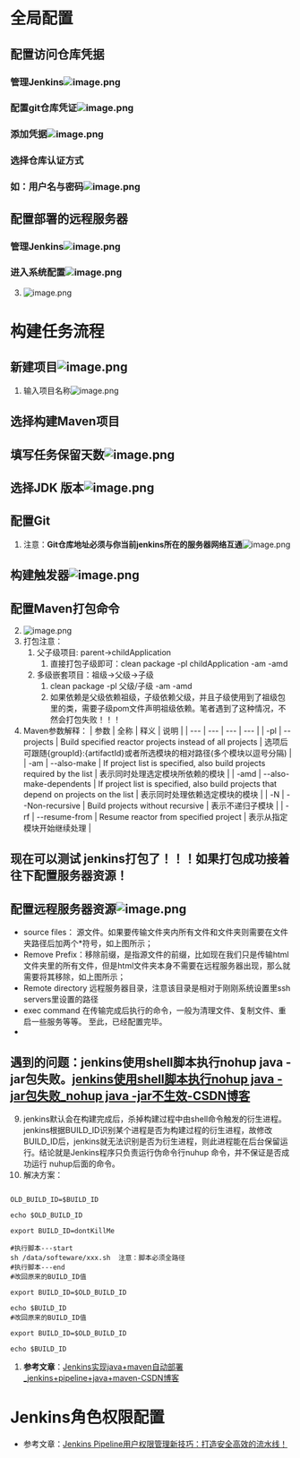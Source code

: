 # 全局配置
## 配置访问仓库凭据
### 管理Jenkins![image.png](https://cdn.nlark.com/yuque/0/2024/png/29559801/1723011918864-4670b793-9ebd-488d-a407-98dc9651f28a.png#averageHue=%23f5f2f1&clientId=u9bb056de-ec78-4&from=paste&height=712&id=u2bd4d32b&originHeight=1423&originWidth=681&originalType=binary&ratio=3.5&rotation=0&showTitle=false&size=95946&status=done&style=none&taskId=u4916b08b-c205-40cc-a2b2-df02045451f&title=&width=340.5)
### 配置git仓库凭证![image.png](https://cdn.nlark.com/yuque/0/2024/png/29559801/1723011937874-96de3b46-5613-4e89-bc82-094ca58006af.png#averageHue=%23faf9f9&clientId=u9bb056de-ec78-4&from=paste&height=831&id=u81ffa345&originHeight=1661&originWidth=3199&originalType=binary&ratio=3.5&rotation=0&showTitle=false&size=451904&status=done&style=none&taskId=u88bb5a37-2b72-4ec6-881e-a001e421edd&title=&width=1599.5)
### 添加凭据![image.png](https://cdn.nlark.com/yuque/0/2024/png/29559801/1723011984226-283927ed-6c64-4052-bd24-93061586f1e7.png#averageHue=%23dfdfde&clientId=u9bb056de-ec78-4&from=paste&height=544&id=u9b6b02ea&originHeight=1087&originWidth=1629&originalType=binary&ratio=3.5&rotation=0&showTitle=false&size=190407&status=done&style=none&taskId=ud122d5e7-7b98-47eb-b901-f2054d0ebcb&title=&width=814.5)
### 选择仓库认证方式
### 如：用户名与密码![image.png](https://cdn.nlark.com/yuque/0/2024/png/29559801/1723012311947-f6436790-510e-4dcd-9fb0-11c3450d3843.png#averageHue=%23ebebeb&clientId=u9bb056de-ec78-4&from=paste&height=605&id=ue068d72e&originHeight=1209&originWidth=2787&originalType=binary&ratio=3.5&rotation=0&showTitle=false&size=133500&status=done&style=none&taskId=u04130998-7415-4dc8-8330-f2f4aaef64f&title=&width=1393.5)
## 配置部署的远程服务器
### 管理Jenkins![image.png](https://cdn.nlark.com/yuque/0/2024/png/29559801/1723011918864-4670b793-9ebd-488d-a407-98dc9651f28a.png#averageHue=%23f5f2f1&clientId=u9bb056de-ec78-4&from=paste&height=712&id=usCKi&originHeight=1423&originWidth=681&originalType=binary&ratio=3.5&rotation=0&showTitle=false&size=95946&status=done&style=none&taskId=u4916b08b-c205-40cc-a2b2-df02045451f&title=&width=340.5)
### 进入系统配置![image.png](https://cdn.nlark.com/yuque/0/2024/png/29559801/1723012555253-57c74a81-1e61-42e6-a146-518a9b4382b8.png#averageHue=%23faf9f8&clientId=u9bb056de-ec78-4&from=paste&height=722&id=u8506ceb1&originHeight=1443&originWidth=3055&originalType=binary&ratio=3.5&rotation=0&showTitle=false&size=454201&status=done&style=none&taskId=ua8722447-2780-4ae5-a3e0-08c0e9722ab&title=&width=1527.5)

3. ![image.png](https://cdn.nlark.com/yuque/0/2024/png/29559801/1723012739071-0311be34-a3dc-44ba-982e-ec9045dc3d23.png#averageHue=%23fdfcfc&clientId=u9bb056de-ec78-4&from=paste&height=831&id=ud3072f0b&originHeight=1661&originWidth=3199&originalType=binary&ratio=3.5&rotation=0&showTitle=false&size=194602&status=done&style=none&taskId=uf452422c-96d2-4d52-8223-2802eb47262&title=&width=1599.5)
# 构建任务流程
## 新建项目![image.png](https://cdn.nlark.com/yuque/0/2024/png/29559801/1723011610280-1c0ef25a-fc1b-409c-967d-9b68d781ec57.png#averageHue=%23e8e5e5&clientId=u9bb056de-ec78-4&from=paste&height=739&id=u0cc9d520&originHeight=1477&originWidth=681&originalType=binary&ratio=3.5&rotation=0&showTitle=false&size=107279&status=done&style=none&taskId=u774d62ac-f0a6-4a01-bd7c-ad0decdb451&title=&width=340.5)

1. 输入项目名称![image.png](https://cdn.nlark.com/yuque/0/2024/png/29559801/1723011674855-baa389e0-5fa4-43a1-ba0b-8c7ab143ff35.png#averageHue=%23e8e8e7&clientId=u9bb056de-ec78-4&from=paste&height=835&id=u3eaa3068&originHeight=1669&originWidth=2761&originalType=binary&ratio=3.5&rotation=0&showTitle=false&size=354252&status=done&style=none&taskId=uceef0a3b-3940-4fc3-8645-dfb5e1e8342&title=&width=1380.5)
## 选择构建Maven项目
## 填写任务保留天数![image.png](https://cdn.nlark.com/yuque/0/2024/png/29559801/1723011759529-1cb96457-bfcd-46c4-8756-b20016768bc8.png#averageHue=%23f6f5f5&clientId=u9bb056de-ec78-4&from=paste&height=574&id=u01224862&originHeight=1147&originWidth=2039&originalType=binary&ratio=3.5&rotation=0&showTitle=false&size=110170&status=done&style=none&taskId=uf3fb575d-5f58-471c-9b2c-be70b18f70d&title=&width=1019.5)
## 选择JDK 版本![image.png](https://cdn.nlark.com/yuque/0/2024/png/29559801/1723012810378-20ec26d3-fa9e-4586-8981-5168d5959c18.png#averageHue=%23f8f8f8&clientId=u9bb056de-ec78-4&from=paste&height=158&id=u63cb25e5&originHeight=315&originWidth=1931&originalType=binary&ratio=3.5&rotation=0&showTitle=false&size=25252&status=done&style=none&taskId=ufecd6d29-02b1-4f41-beed-c593ff34a0b&title=&width=965.5)
## 配置Git

   1. 注意：**Git仓库地址必须与你当前jenkins所在的服务器网络互通**![image.png](https://cdn.nlark.com/yuque/0/2024/png/29559801/1723012941536-bfa0bbd5-2b34-4115-96a6-6d60b14228f3.png#averageHue=%23f2f1f0&clientId=u9bb056de-ec78-4&from=paste&height=627&id=u19bb8031&originHeight=1253&originWidth=1957&originalType=binary&ratio=3.5&rotation=0&showTitle=false&size=132933&status=done&style=none&taskId=ueafbbfd9-7d03-42c4-bfff-cc8d8fe653b&title=&width=978.5)
## 构建触发器![image.png](https://cdn.nlark.com/yuque/0/2024/png/29559801/1723013023408-701eb40d-ddf1-44c2-a573-fce5d60fad2a.png#averageHue=%23f5f5f5&clientId=u9bb056de-ec78-4&from=paste&height=794&id=u06ffe179&originHeight=1587&originWidth=1931&originalType=binary&ratio=3.5&rotation=0&showTitle=false&size=179794&status=done&style=none&taskId=u5298faa5-ce07-4a5a-b2a5-cbc008a82b3&title=&width=965.5)
## 配置Maven打包命令

   2. ![image.png](https://cdn.nlark.com/yuque/0/2024/png/29559801/1723013068672-89f16b3c-67f7-4725-88ef-f4f7e549831b.png#averageHue=%23f8f8f8&clientId=u9bb056de-ec78-4&from=paste&height=337&id=u09e14b0b&originHeight=673&originWidth=1963&originalType=binary&ratio=3.5&rotation=0&showTitle=false&size=45144&status=done&style=none&taskId=uee78118d-01b3-4a46-8c4a-5275291112a&title=&width=981.5)
   3. 打包注意：
      1. 父子级项目: parent->childApplication
         1. 直接打包子级即可：clean package -pl childApplication -am -amd
      2. 多级嵌套项目：祖级->父级->子级
         1. clean package -pl 父级/子级 -am -amd
         2. 如果依赖是父级依赖祖级，子级依赖父级，并且子级使用到了祖级包里的类，需要子级pom文件声明祖级依赖。笔者遇到了这种情况，不然会打包失败！！！
   4. Maven参数解释：
| 参数 | 全称 | 释义 | 说明 |
| --- | --- | --- | --- |
| -pl | --projects | Build specified reactor projects instead of all projects | 选项后可跟随{groupId}:{artifactId}或者所选模块的相对路径(多个模块以逗号分隔) |
| -am | --also-make | If project list is specified, also build projects required by the list | 表示同时处理选定模块所依赖的模块 |
| -amd | --also-make-dependents | If project list is specified, also build projects that depend on projects on the list | 表示同时处理依赖选定模块的模块 |
| -N | --Non-recursive | Build projects without recursive | 表示不递归子模块 |
| -rf | --resume-from | Resume reactor from specified project | 表示从指定模块开始继续处理 |

## 现在可以测试 jenkins打包了！！！如果打包成功接着往下配置服务器资源！
## 配置远程服务器资源![image.png](https://cdn.nlark.com/yuque/0/2024/png/29559801/1723013807374-408b8c1d-4ca1-4864-a43d-d4189ab8ea9e.png#averageHue=%23efedec&clientId=u9bb056de-ec78-4&from=paste&height=801&id=u04b59328&originHeight=1601&originWidth=1901&originalType=binary&ratio=3.5&rotation=0&showTitle=false&size=251243&status=done&style=none&taskId=u8acd2166-b4d2-4848-b035-dac898146fe&title=&width=950.5)

- source files： 源文件。如果要传输文件夹内所有文件和文件夹则需要在文件夹路径后加两个*符号，如上图所示；
- Remove Prefix：移除前缀，是指源文件的前缀，比如现在我们只是传输html文件夹里的所有文件，但是html文件夹本身不需要在远程服务器出现，那么就需要将其移除，如上图所示；
- Remote directory 远程服务器目录，注意该目录是相对于刚刚系统设置里ssh servers里设置的路径
- exec command 在传输完成后执行的命令，一般为清理文件、复制文件、重启一些服务等等。
至此，已经配置完毕。
- 

## 遇到的问题：jenkins使用shell脚本执行nohup java -jar包失败。[jenkins使用shell脚本执行nohup java -jar包失败_nohup java -jar不生效-CSDN博客](https://blog.csdn.net/joshua317/article/details/125871391)

   9. jenkins默认会在构建完成后，杀掉构建过程中由shell命令触发的衍生进程。jenkins根据BUILD_ID识别某个进程是否为构建过程的衍生进程，故修改BUILD_ID后，jenkins就无法识别是否为衍生进程，则此进程能在后台保留运行。结论就是Jenkins程序只负责运行伪命令行nuhup 命令，并不保证是否成功运行 nuhup后面的命令。
   10. 解决方案：
```shell

OLD_BUILD_ID=$BUILD_ID
 
echo $OLD_BUILD_ID
 
export BUILD_ID=dontKillMe

#执行脚本---start
sh /data/softeware/xxx.sh  注意：脚本必须全路径
#执行脚本---end
#改回原来的BUILD_ID值
 
export BUILD_ID=$OLD_BUILD_ID
 
echo $BUILD_ID
#改回原来的BUILD_ID值
 
export BUILD_ID=$OLD_BUILD_ID
 
echo $BUILD_ID
```

1. **参考文章**：[Jenkins实现java+maven自动部署_jenkins+pipeline+java+maven-CSDN博客](https://blog.csdn.net/delongcpp/article/details/105500369)
# Jenkins角色权限配置

- 参考文章：[Jenkins Pipeline用户权限管理新技巧：打造安全高效的流水线！](http://www.360doc.com/content/24/0524/08/1314937_1124161901.shtml)

	
